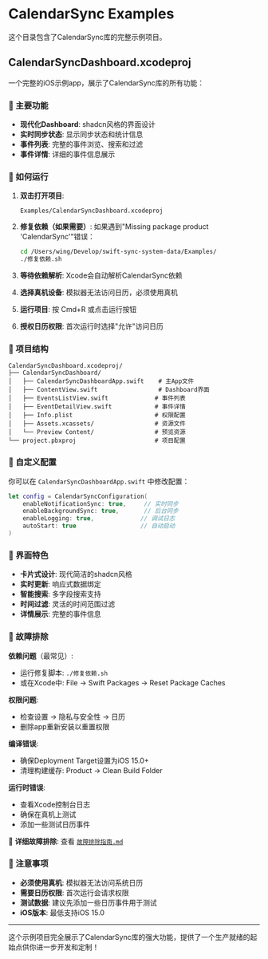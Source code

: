 # CalendarSync Examples

这个目录包含了CalendarSync库的完整示例项目。

## CalendarSyncDashboard.xcodeproj

一个完整的iOS示例app，展示了CalendarSync库的所有功能：

### 🎯 主要功能
- **现代化Dashboard**: shadcn风格的界面设计
- **实时同步状态**: 显示同步状态和统计信息
- **事件列表**: 完整的事件浏览、搜索和过滤
- **事件详情**: 详细的事件信息展示

### 🚀 如何运行

1. **双击打开项目**:
   ```
   Examples/CalendarSyncDashboard.xcodeproj
   ```

2. **修复依赖（如果需要）**: 如果遇到"Missing package product 'CalendarSync'"错误：
   ```bash
   cd /Users/wing/Develop/swift-sync-system-data/Examples/
   ./修复依赖.sh
   ```

3. **等待依赖解析**: Xcode会自动解析CalendarSync依赖

4. **选择真机设备**: 模拟器无法访问日历，必须使用真机

5. **运行项目**: 按 Cmd+R 或点击运行按钮

6. **授权日历权限**: 首次运行时选择"允许"访问日历

### 📁 项目结构
```
CalendarSyncDashboard.xcodeproj/
├── CalendarSyncDashboard/
│   ├── CalendarSyncDashboardApp.swift    # 主App文件
│   ├── ContentView.swift                 # Dashboard界面
│   ├── EventsListView.swift             # 事件列表
│   ├── EventDetailView.swift            # 事件详情
│   ├── Info.plist                       # 权限配置
│   ├── Assets.xcassets/                 # 资源文件
│   └── Preview Content/                 # 预览资源
└── project.pbxproj                      # 项目配置
```

### 🔧 自定义配置

你可以在 `CalendarSyncDashboardApp.swift` 中修改配置：

```swift
let config = CalendarSyncConfiguration(
    enableNotificationSync: true,     // 实时同步
    enableBackgroundSync: true,       // 后台同步
    enableLogging: true,             // 调试日志
    autoStart: true                  // 自动启动
)
```

### 🎨 界面特色

- **卡片式设计**: 现代简洁的shadcn风格
- **实时更新**: 响应式数据绑定
- **智能搜索**: 多字段搜索支持
- **时间过滤**: 灵活的时间范围过滤
- **详情展示**: 完整的事件信息

### 🐛 故障排除

**依赖问题**（最常见）:
- 运行修复脚本: `./修复依赖.sh`
- 或在Xcode中: File → Swift Packages → Reset Package Caches

**权限问题**:
- 检查设置 → 隐私与安全性 → 日历
- 删除app重新安装以重置权限

**编译错误**:
- 确保Deployment Target设置为iOS 15.0+
- 清理构建缓存: Product → Clean Build Folder

**运行时错误**:
- 查看Xcode控制台日志
- 确保在真机上测试
- 添加一些测试日历事件

📖 **详细故障排除**: 查看 [`故障排除指南.md`](故障排除指南.md)

### 📝 注意事项

- **必须使用真机**: 模拟器无法访问系统日历
- **需要日历权限**: 首次运行会请求权限
- **测试数据**: 建议先添加一些日历事件用于测试
- **iOS版本**: 最低支持iOS 15.0

---

这个示例项目完全展示了CalendarSync库的强大功能，提供了一个生产就绪的起始点供你进一步开发和定制！ 